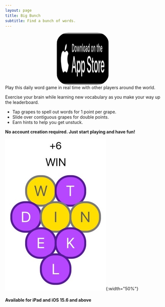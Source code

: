 ```yaml
---
layout: page
title: Big Bunch
subtitle: Find a bunch of words.
---
```

<center><a href="https://apps.apple.com/us/app/big-bunch/id1620207662" style="width: 170px; height: 170px; border-radius: 22%; overflow: hidden; display: inline-block; vertical-align: middle;"><img src="/assets/img/black.svg" alt="Big Bunch" style="width: 170px; height: 170px; border-radius: 22%; overflow: hidden; display: inline-block; vertical-align: middle;"></a></center>
Play this daily word game in real time with other players around the world.

Exercise your brain while learning new vocabulary as you make your way up the leaderboard.

* Tap grapes to spell out words for 1 point per grape.
* Slide over contiguous grapes for double points.
* Earn hints to help you get unstuck.

**No account creation required. Just start playing and have fun!**

![](/assets/img/bigBunch_win_white_bg.JPG#center){:width="50%"}

#### Available for iPad and iOS 15.6 and above
